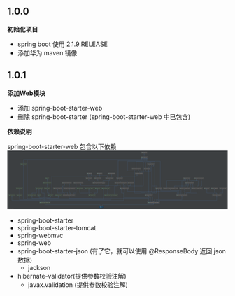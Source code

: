 ## 1.0.0
**初始化项目**
- spring boot 使用 2.1.9.RELEASE
- 添加华为 maven 镜像

## 1.0.1
**添加Web模块**
- 添加 spring-boot-starter-web
- 删除 spring-boot-starter (spring-boot-starter-web 中已包含)

**依赖说明**

spring-boot-starter-web 包含以下依赖
![](https://raw.githubusercontent.com/wqlm/common/master/boot.png)

- spring-boot-starter
- spring-boot-starter-tomcat
- spring-webmvc
- spring-web
- spring-boot-starter-json (有了它，就可以使用 @ResponseBody 返回 json 数据)
    - jackson
- hibernate-validator(提供参数校验注解)
    - javax.validation (提供参数校验注解)
